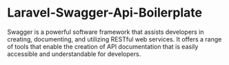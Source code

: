# Laravel-Swagger-Api-Boilerplate
Swagger is a powerful software framework that assists developers in creating, documenting, and utilizing RESTful web services. It offers a range of tools that enable the creation of API documentation that is easily accessible and understandable for developers. 
